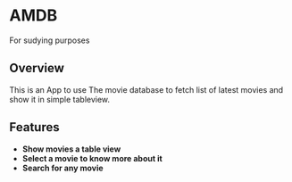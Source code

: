 # AMDB

For sudying purposes

## Overview

This is an App to use The movie database to fetch list of latest movies and show it in simple tableview.

## Features

*    **Show movies a table view**
*    **Select a movie to know more about it**
*    **Search for any movie**
